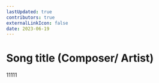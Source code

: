 ```yaml
---
lastUpdated: true
contributors: true
externalLinkIcon: false
date: 2023-06-19
---
```

# Song title (Composer/ Artist)



1﻿1111